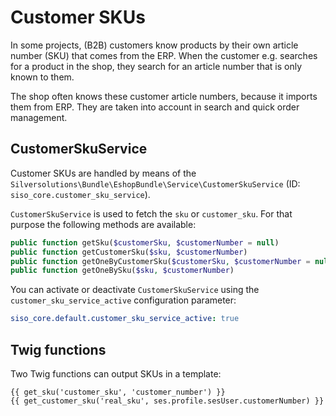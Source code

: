 # Customer SKUs

In some projects, (B2B) customers know products by their own article number (SKU) that comes from the ERP.
When the customer e.g. searches for a product in the shop, they search for an article number that is only known to them.

The shop often knows these customer article numbers, because it imports them from ERP.
They are taken into account in search and quick order management.

## CustomerSkuService

Customer SKUs are handled by means of the `Silversolutions\Bundle\EshopBundle\Service\CustomerSkuService` (ID: `siso_core.customer_sku_service`).

`CustomerSkuService` is used to fetch the `sku` or `customer_sku`. For that purpose the following methods are available:

``` php
public function getSku($customerSku, $customerNumber = null)
public function getCustomerSku($sku, $customerNumber)
public function getOneByCustomerSku($customerSku, $customerNumber = null)
public function getOneBySku($sku, $customerNumber)
```

You can activate or deactivate `CustomerSkuService` using the `customer_sku_service_active` configuration parameter:

``` yaml
siso_core.default.customer_sku_service_active: true
```

## Twig functions

Two Twig functions can output SKUs in a template:

``` html+twig
{{ get_sku('customer_sku', 'customer_number') }}
{{ get_customer_sku('real_sku', ses.profile.sesUser.customerNumber) }}
```
